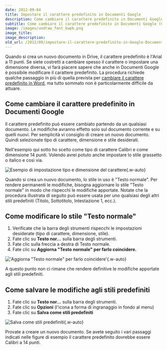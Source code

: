 ```yaml
---
date: 2012-09-04
title: Impostare il carattere predefinito in Documenti Google
description: Come cambiare il carattere predefinito in Documenti Google (Google Docs)
subtitle: Come cambiare il carattere predefinito in Documenti Google (Google Docs)
image: /images/undraw_font_kwpk.png
image_title:
image_description:
old_url: /2012/09/impostare-il-carattere-predefinito-in-Google-Documenti.html
---
```

Quando si crea un nuovo documento in Drive, il carattere predefinito è l'Arial a 11 punti. Se siete costretti a cambiare spesso il carattere o impostare una dimensione diversa, vi farà piacere sapere che anche in Documenti Google è possibile modificare il carattere predefinito. La procedura richiede qualche passaggio in più di quella prevista per [cambiare il carattere predefinito in Word,](/tutorial/others/impostare-il-carattere-predefinito-in-Word/) ma tutto sommato non è particolarmente difficile da attuare.

## Come cambiare il carattere predefinito in Documenti Google

Il carattere predefinito può essere cambiato partendo da un qualsiasi documento. Le modifiche avranno effetto solo sul documento corrente e su quelli nuovi. Per semplicità vi consiglio di creare un nuovo documento. Quindi selezionate tipo di carattere, dimensione e stile desiderati.

Nell'esempio qui sotto ho scelto come tipo di carattere Calibri e come dimensione 14 punti. Volendo avrei potuto anche impostare lo stile grassetto o italico e così via.

![Esempio di impostazione tipo e dimensione del carattere](/images/documenti-google-esempio-impostazione-carattere.png 'Usando la barra degli strumenti possiamo modificare il tipo, la dimensione e lo stile del carattere in uso'){.w-auto}

Quando si crea un nuovo documento, lo stile in uso è "Testo normale". Per rendere permanenti le modifiche, bisogna aggiornare lo stile "Testo normale" in modo che rispecchi le modifiche apportate. Notate che la procedura illustrata di seguito può essere usata per uno qualsiasi degli altri stili predefiniti (Titolo, Sottotitolo, Intestazione 1, ecc.).

## Come modificare lo stile "Testo normale"

1. Verificate che la barra degli strumenti rispecchi le impostazioni desiderate (tipo di carattere, dimensione, stile).
2. Fate clic su **Testo nor...** sulla barra degli strumenti.
3. Fate clic sulla freccia a destra di Testo normale.
4. Fate clic su **Aggiorna "Testo normale" per farlo coincidere.**

!['Aggiorna "Testo normale" per farlo coincidere'](/images/documenti-google-aggiorna-testo-normale-per-farlo-coincidere.png 'Per applicare le modifiche allo stile "Testo normale" dobbiamo aprire il menu Stili e scegliere Aggiorna "Testo normale" per farlo coincidere'){.w-auto}

A questo punto non ci rimane che rendere definitive le modifiche apportate agli stili predefiniti.

## Come salvare le modifiche agli stili predefiniti

1. Fate clic su **Testo nor...** sulla barra degli strumenti.
2. Fate clic su **Opzioni** (l'icona a forma di ingranaggio in fondo al menu)
3. Fate clic su **Salva come stili predefiniti**

![Salva come stili predefiniti](/images/documenti-google-salva-come-stili-predefiniti.png 'Dopo aver aggiornato lo stile "Testo normale" dobbiamo salvare le modifiche con il comando "Salva come stili predefiniti"'){.w-auto}

Provate a creare un nuovo documento. Se avete seguito i vari passaggi indicati nelle figure di esempio il carattere predefinito dovrebbe essere Calibrì a 14 punti.
